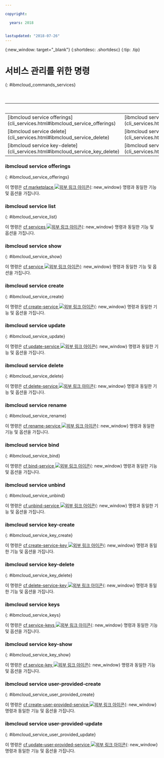 ```yaml
---

copyright:

  years: 2018


lastupdated: "2018-07-26"
---
```


{:new_window: target="_blank"}
{:shortdesc: .shortdesc}
{:tip: .tip}

# 서비스 관리를 위한 명령
{: #ibmcloud_commands_services}

<table summary="{{site.data.keyword.Bluemix_notm}} 서비스를 관리하는 데 사용할 수 있는 ibmcloud 명령입니다. ">
<caption>표 1. {{site.data.keyword.Bluemix_notm}} 서비스 관리를 위한 명령</caption>
 <thead>
 <th colspan="5">{{site.data.keyword.Bluemix_notm}} 서비스 관리를 위한 명령</th>
 </thead>
 <tbody>
 <tr>
 <td>[ibmcloud service offerings](cli_services.html#ibmcloud_service_offerings)</td>
 <td>[ibmcloud service list](cli_services.html#ibmcloud_service_list)</td>
 <td>[ibmcloud service show](cli_services.html#ibmcloud_service_show)</td>
 <td>[ibmcloud service create](cli_services.html#ibmcloud_service_create)</td>
 <td>[ibmcloud service update](cli_services.html#ibmcloud_service_update)</td>
 </tr>
 <tr>
 <td>[ibmcloud service delete](cli_services.html#ibmcloud_service_delete)</td>
 <td>[ibmcloud service rename](cli_services.html#ibmcloud_service_rename)</td>
 <td>[ibmcloud service bind](cli_services.html#ibmcloud_service_bind)</td>
 <td>[ibmcloud service unbind](cli_services.html#ibmcloud_service_unbind)</td>
 <td>[ibmcloud service key-create](cli_services.html#ibmcloud_service_key_create)</td>
 </tr>
 <tr>
 <td>[ibmcloud service key-delete](cli_services.html#ibmcloud_service_key_delete)</td>
 <td>[ibmcloud service keys](cli_services.html#ibmcloud_service_keys)</td>
 <td>[ibmcloud service key-show](cli_services.html#ibmcloud_service_key_show)</td>
 <td>[ibmcloud service user-provided-create](cli_services.html#ibmcloud_service_user_provided_create)</td>
 <td>[ibmcloud service user-provided-update](cli_services.html#ibmcloud_service_user_provided_update)</td>
 </tr>
  </tbody>
 </table>

 ### ibmcloud service offerings
{: #ibmcloud_service_offerings}


이 명령은 [cf marketplace ![외부 링크 아이콘](../../../icons/launch-glyph.svg)](http://cli.cloudfoundry.org/en-US/cf/marketplace.html){: new_window} 명령과 동일한 기능 및 옵션을 가집니다.

### ibmcloud service list
{: #ibmcloud_service_list}

이 명령은 [cf services ![외부 링크 아이콘](../../../icons/launch-glyph.svg)](http://cli.cloudfoundry.org/en-US/cf/services.html){: new_window} 명령과 동일한 기능 및 옵션을 가집니다.

### ibmcloud service show
{: #ibmcloud_service_show}

이 명령은 [cf service ![외부 링크 아이콘](../../../icons/launch-glyph.svg)](http://cli.cloudfoundry.org/en-US/cf/service.html){: new_window} 명령과 동일한 기능 및 옵션을 가집니다.

### ibmcloud service create
{: #ibmcloud_service_create}

이 명령은 [cf create-service ![외부 링크 아이콘](../../../icons/launch-glyph.svg)](http://cli.cloudfoundry.org/en-US/cf/create-service.html){: new_window} 명령과 동일한 기능 및 옵션을 가집니다.

### ibmcloud service update
{: #ibmcloud_service_update}

이 명령은 [cf update-service ![외부 링크 아이콘](../../../icons/launch-glyph.svg)](http://cli.cloudfoundry.org/en-US/cf/update-service.html){: new_window} 명령과 동일한 기능 및 옵션을 가집니다.

### ibmcloud service delete
{: #ibmcloud_service_delete}

이 명령은 [cf delete-service ![외부 링크 아이콘](../../../icons/launch-glyph.svg)](http://cli.cloudfoundry.org/en-US/cf/delete-service.html){: new_window} 명령과 동일한 기능 및 옵션을 가집니다.

### ibmcloud service rename
{: #ibmcloud_service_rename}

이 명령은 [cf rename-service ![외부 링크 아이콘](../../../icons/launch-glyph.svg)](http://cli.cloudfoundry.org/en-US/cf/rename-service.html){: new_window} 명령과 동일한 기능 및 옵션을 가집니다.

### ibmcloud service bind
{: #ibmcloud_service_bind}

이 명령은 [cf bind-service ![외부 링크 아이콘](../../../icons/launch-glyph.svg)](http://cli.cloudfoundry.org/en-US/cf/bind-service.html){: new_window} 명령과 동일한 기능 및 옵션을 가집니다.

### ibmcloud service unbind
{: #ibmcloud_service_unbind}

이 명령은 [cf unbind-service ![외부 링크 아이콘](../../../icons/launch-glyph.svg)](http://cli.cloudfoundry.org/en-US/cf/unbind-service.html){: new_window} 명령과 동일한 기능 및 옵션을 가집니다.

### ibmcloud service key-create
{: #ibmcloud_service_key_create}

이 명령은 [cf create-service-key ![외부 링크 아이콘](../../../icons/launch-glyph.svg)](http://cli.cloudfoundry.org/en-US/cf/create-service-key.html){: new_window} 명령과 동일한 기능 및 옵션을 가집니다.

### ibmcloud service key-delete
{: #ibmcloud_service_key_delete}

이 명령은 [cf delete-service-key ![외부 링크 아이콘](../../../icons/launch-glyph.svg)](http://cli.cloudfoundry.org/en-US/cf/delete-service-key.html){: new_window} 명령과 동일한 기능 및 옵션을 가집니다.

### ibmcloud service keys
{: #ibmcloud_service_keys}

이 명령은 [cf service-keys ![외부 링크 아이콘](../../../icons/launch-glyph.svg)](http://cli.cloudfoundry.org/en-US/cf/service-keys.html){: new_window} 명령과 동일한 기능 및 옵션을 가집니다.

### ibmcloud service key-show
{: #ibmcloud_service_key_show}

이 명령은 [cf service-key ![외부 링크 아이콘](../../../icons/launch-glyph.svg)](http://cli.cloudfoundry.org/en-US/cf/service-key.html){: new_window} 명령과 동일한 기능 및 옵션을 가집니다.

### ibmcloud service user-provided-create
{: #ibmcloud_service_user_provided_create}

이 명령은 [cf create-user-provided-service ![외부 링크 아이콘](../../../icons/launch-glyph.svg)](http://cli.cloudfoundry.org/en-US/cf/create-user-provided-service.html){: new_window} 명령과 동일한 기능 및 옵션을 가집니다.

### ibmcloud service user-provided-update
{: #ibmcloud_service_user_provided_update}

이 명령은 [cf update-user-provided-service ![외부 링크 아이콘](../../../icons/launch-glyph.svg)](http://cli.cloudfoundry.org/en-US/cf/update-user-provided-service.html){: new_window} 명령과 동일한 기능 및 옵션을 가집니다.
